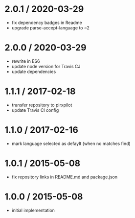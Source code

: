 
2.0.1 / 2020-03-29
==================

 * fix dependency badges in Readme
 * upgrade parse-accept-language to ~2

2.0.0 / 2020-03-29
==================

 * rewrite in ES6
 * update node version for Travis CJ
 * update dependencies

1.1.1 / 2017-02-18
==================

 * transfer repository to pirxpilot
 * update Travis CI config

1.1.0 / 2017-02-16
==================

 * mark language selected as defaylt (when no matches find)

1.0.1 / 2015-05-08
==================

 * fix repository links in README.md and package.json

1.0.0 / 2015-05-08
==================

 * initial implementation
